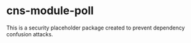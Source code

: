 # cns-module-poll

This is a security placeholder package created to prevent dependency confusion attacks.